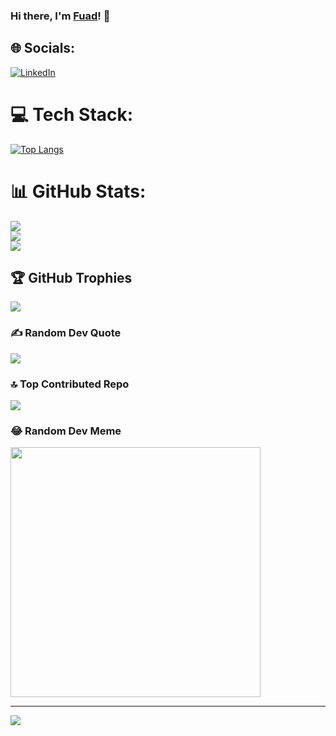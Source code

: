 ### Hi there, I'm [Fuad](https://www.linkedin.com/in/teuku-fuad-maulana-97619319a/)! 👋

<!--
**fuadvi/fuadvi** is a ✨ _special_ ✨ repository because its `README.md` (this file) appears on your GitHub profile.

Here are some ideas to get you started:

- 🔭 I’m currently working on ...
- 🌱 I’m currently learning ...
- 👯 I’m looking to collaborate on ...
- 🤔 I’m looking for help with ...
- 💬 Ask me about ...
- 📫 How to reach me: ...
- 😄 Pronouns: ...
- ⚡ Fun fact: ...
-->


## 🌐 Socials:
[![LinkedIn](https://img.shields.io/badge/LinkedIn-%230077B5.svg?logo=linkedin&logoColor=white)](https://www.linkedin.com/in/teuku-fuad-maulana-97619319a/) 

# 💻 Tech Stack:
[![Top Langs](https://github-readme-stats.vercel.app/api/top-langs/?username=fuadvi&layout=compact)](https://github.com/anuraghazra/github-readme-stats)

# 📊 GitHub Stats:
![](https://github-readme-stats.vercel.app/api?username=fuadvi&theme=dark&hide_border=false&include_all_commits=true&count_private=true)<br/>
![](https://github-readme-streak-stats.herokuapp.com/?user=fuadvi&theme=dark&hide_border=false)<br/>
![](https://github-readme-stats.vercel.app/api/top-langs/?username=fuadvi&theme=dark&hide_border=false&include_all_commits=true&count_private=true&layout=compact)

## 🏆 GitHub Trophies
![](https://github-profile-trophy.vercel.app/?username=fuadvi&theme=radical&no-frame=true&no-bg=false&margin-w=4)

### ✍️ Random Dev Quote
![](https://quotes-github-readme.vercel.app/api?type=vetical&theme=radical)

### 🔝 Top Contributed Repo
![](https://github-contributor-stats.vercel.app/api?username=fuadvi&limit=5&theme=dark&combine_all_yearly_contributions=true)

### 😂 Random Dev Meme
<img src='https://randommeme-five.vercel.app/' style="height: 400px;"/>

---
[![](https://visitcount.itsvg.in/api?id=fuadvi&icon=0&color=0)](https://visitcount.itsvg.in)

<!-- Proudly created with GPRM ( https://gprm.itsvg.in ) -->
